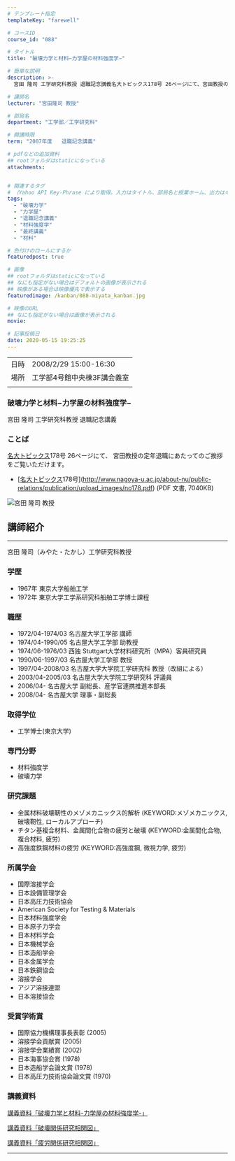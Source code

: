 ```yaml
---
# テンプレート指定
templateKey: "farewell"

# コースID
course_id: "088"

# タイトル
title: "破壊力学と材料−力学屋の材料強度学−"

# 簡単な説明
description: >-
  宮田 隆司 工学研究科教授 退職記念講義名大トピックス178号 26ページにて、宮田教授の定年退職にあたってのご挨拶をご覧いただけます。* [名大トピックス178号](http://www.nagoya-u.ac.jp/about-nu/public-relations/publication/upload_images/no178.pdf) (PDF 文書, 7040KB) ....

# 講師名
lecturer: "宮田隆司 教授"

# 部局名
department: "工学部／工学研究科"

# 開講時限
term: "2007年度	退職記念講義"

# pdfなどの追加資料
## rootフォルダはstaticになっている
attachments:


# 関連するタグ
# （Yahoo API Key-Phrase により取得。入力はタイトル、部局名と授業ホーム、出力はキーフレーズ（tags））
tags:
  - "破壊力学"
  - "力学屋"
  - "退職記念講義"
  - "材料強度学"
  - "最終講義"
  - "材料"

# 色付けのロールにするか
featuredpost: true

# 画像
## rootフォルダはstaticになっている
## なにも指定がない場合はデフォルトの画像が表示される
## 映像がある場合は映像優先で表示する
featuredimage: /kanban/088-miyata_kanban.jpg

# 映像のURL
## なにも指定がない場合は画像が表示される
movie: 

# 記事投稿日
date: 2020-05-15 19:25:25
---
```


|   |   |
|---|---|
| 日時 | 2008/2/29  15:00-16:30 |
| 場所 | 工学部4号館中央棟3F講会義室 |
|   |   |


### 破壊力学と材料−力学屋の材料強度学−

宮田 隆司 工学研究科教授 退職記念講義

### ことば

[名大トピックス](http://www.nagoya-u.ac.jp/about-nu/public-relations/publication/topics-archive.html)178号 26ページにて、
宮田教授の定年退職にあたってのご挨拶をご覧いただけます。

* [[名大トピックス](http://www.nagoya-u.ac.jp/about-nu/public-relations/publication/topics-archive.html)178号](http://www.nagoya-u.ac.jp/about-nu/public-relations/publication/upload_images/no178.pdf) (PDF 文書, 7040KB)


![宮田 隆司 教授](https://ocw.nagoya-u.jp/files/88/miyata_kao.jpg) 

## 講師紹介
----

宮田 隆司（みやた・たかし）工学研究科教授

### 学歴

* 1967年  東京大学船舶工学
* 1972年  東京大学工学系研究科船舶工学博士課程

###  職歴

* 1972/04-1974/03 名古屋大学工学部 講師
* 1974/04-1990/05 名古屋大学工学部 助教授
* 1974/06-1976/03 西独 Stuttgart大学材料研究所（MPA）客員研究員
* 1990/06-1997/03 名古屋大学工学部 教授
* 1997/04-2008/03 名古屋大学大学院工学研究科 教授（改組による）
* 2003/04-2005/03 名古屋大学大学院工学研究科 評議員
* 2006/04- 名古屋大学 副総長、産学官連携推進本部長
* 2008/04- 名古屋大学 理事・副総長

### 取得学位

* 工学博士(東京大学)

### 専門分野

* 材料強度学
* 破壊力学

### 研究課題

* 金属材料破壊靭性のメゾメカニックス的解析 (KEYWORD:メゾメカニックス, 破壊靭性, ローカルアプローチ)
* チタン基複合材料、金属間化合物の疲労と破壊 (KEYWORD:金属間化合物, 複合材料, 疲労)
* 高強度鉄鋼材料の疲労 (KEYWORD:高強度鋼, 微視力学, 疲労) 

### 所属学会

* 国際溶接学会
* 日本設備管理学会
* 日本高圧力技術協会
* American Society for Testing & Materials
* 日本材料強度学会
* 日本原子力学会
* 日本材料学会
* 日本機械学会
* 日本造船学会
* 日本金属学会
* 日本鉄鋼協会
* 溶接学会
* アジア溶接連盟
* 日本溶接協会

### 受賞学術賞

* 国際協力機構理事長表彰 (2005)
* 溶接学会貢献賞 (2005)
* 溶接学会業績賞 (2002)
* 日本海事協会賞 (1978)
* 日本造船学会論文賞 (1978)
* 日本高圧力技術協会論文賞 (1970)


### 講義資料

[講義資料「破壊力学と材料-力学屋の材料強度学-」](https://ocw.nagoya-u.jp/files/88/miyata_lect.pdf) 

[講義資料「破壊関係研究相関図」](https://ocw.nagoya-u.jp/files/88/miyata_graph_1.jpg) 

[講義資料「疲労関係研究相関図」](https://ocw.nagoya-u.jp/files/88/miyata_graph_2.jpg) 


-----